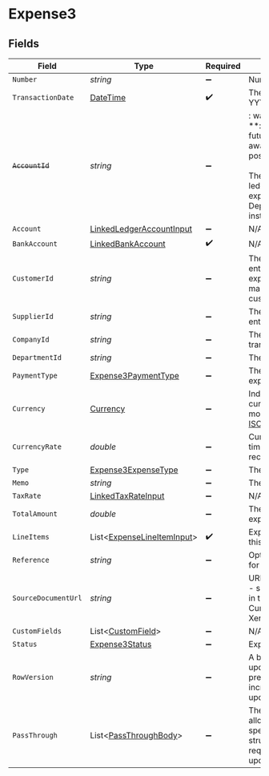 # Expense3


## Fields

| Field                                                                                                                                                                                                                                           | Type                                                                                                                                                                                                                                            | Required                                                                                                                                                                                                                                        | Description                                                                                                                                                                                                                                     | Example                                                                                                                                                                                                                                         |
| ----------------------------------------------------------------------------------------------------------------------------------------------------------------------------------------------------------------------------------------------- | ----------------------------------------------------------------------------------------------------------------------------------------------------------------------------------------------------------------------------------------------- | ----------------------------------------------------------------------------------------------------------------------------------------------------------------------------------------------------------------------------------------------- | ----------------------------------------------------------------------------------------------------------------------------------------------------------------------------------------------------------------------------------------------- | ----------------------------------------------------------------------------------------------------------------------------------------------------------------------------------------------------------------------------------------------- |
| `Number`                                                                                                                                                                                                                                        | *string*                                                                                                                                                                                                                                        | :heavy_minus_sign:                                                                                                                                                                                                                              | Number.                                                                                                                                                                                                                                         | OIT00546                                                                                                                                                                                                                                        |
| `TransactionDate`                                                                                                                                                                                                                               | [DateTime](https://learn.microsoft.com/en-us/dotnet/api/system.datetime?view=net-5.0)                                                                                                                                                           | :heavy_check_mark:                                                                                                                                                                                                                              | The date of the transaction - YYYY:MM::DDThh:mm:ss.sTZD                                                                                                                                                                                         | 2021-05-01T12:00:00.000Z                                                                                                                                                                                                                        |
| ~~`AccountId`~~                                                                                                                                                                                                                                 | *string*                                                                                                                                                                                                                                        | :heavy_minus_sign:                                                                                                                                                                                                                              | : warning: ** DEPRECATED **: This will be removed in a future release, please migrate away from it as soon as possible.<br/><br/>The unique identifier for the ledger account that this expense should be credited to. Deprecated, use account instead. | 123456                                                                                                                                                                                                                                          |
| `Account`                                                                                                                                                                                                                                       | [LinkedLedgerAccountInput](../../Models/Components/LinkedLedgerAccountInput.md)                                                                                                                                                                 | :heavy_minus_sign:                                                                                                                                                                                                                              | N/A                                                                                                                                                                                                                                             |                                                                                                                                                                                                                                                 |
| `BankAccount`                                                                                                                                                                                                                                   | [LinkedBankAccount](../../Models/Components/LinkedBankAccount.md)                                                                                                                                                                               | :heavy_check_mark:                                                                                                                                                                                                                              | N/A                                                                                                                                                                                                                                             |                                                                                                                                                                                                                                                 |
| `CustomerId`                                                                                                                                                                                                                                    | *string*                                                                                                                                                                                                                                        | :heavy_minus_sign:                                                                                                                                                                                                                              | The ID of the customer this entity is linked to. Used for expenses that should be marked as billable to customers.                                                                                                                              | 12345                                                                                                                                                                                                                                           |
| `SupplierId`                                                                                                                                                                                                                                    | *string*                                                                                                                                                                                                                                        | :heavy_minus_sign:                                                                                                                                                                                                                              | The ID of the supplier this entity is linked to.                                                                                                                                                                                                | 12345                                                                                                                                                                                                                                           |
| `CompanyId`                                                                                                                                                                                                                                     | *string*                                                                                                                                                                                                                                        | :heavy_minus_sign:                                                                                                                                                                                                                              | The company ID the transaction belongs to                                                                                                                                                                                                       | 12345                                                                                                                                                                                                                                           |
| `DepartmentId`                                                                                                                                                                                                                                  | *string*                                                                                                                                                                                                                                        | :heavy_minus_sign:                                                                                                                                                                                                                              | The ID of the department                                                                                                                                                                                                                        | 12345                                                                                                                                                                                                                                           |
| `PaymentType`                                                                                                                                                                                                                                   | [Expense3PaymentType](../../Models/Components/Expense3PaymentType.md)                                                                                                                                                                           | :heavy_minus_sign:                                                                                                                                                                                                                              | The type of payment for the expense.                                                                                                                                                                                                            | cash                                                                                                                                                                                                                                            |
| `Currency`                                                                                                                                                                                                                                      | [Currency](../../Models/Components/Currency.md)                                                                                                                                                                                                 | :heavy_minus_sign:                                                                                                                                                                                                                              | Indicates the associated currency for an amount of money. Values correspond to [ISO 4217](https://en.wikipedia.org/wiki/ISO_4217).                                                                                                              | USD                                                                                                                                                                                                                                             |
| `CurrencyRate`                                                                                                                                                                                                                                  | *double*                                                                                                                                                                                                                                        | :heavy_minus_sign:                                                                                                                                                                                                                              | Currency Exchange Rate at the time entity was recorded/generated.                                                                                                                                                                               | 0.69                                                                                                                                                                                                                                            |
| `Type`                                                                                                                                                                                                                                          | [Expense3ExpenseType](../../Models/Components/Expense3ExpenseType.md)                                                                                                                                                                           | :heavy_minus_sign:                                                                                                                                                                                                                              | The type of expense.                                                                                                                                                                                                                            | expense                                                                                                                                                                                                                                         |
| `Memo`                                                                                                                                                                                                                                          | *string*                                                                                                                                                                                                                                        | :heavy_minus_sign:                                                                                                                                                                                                                              | The memo of the expense.                                                                                                                                                                                                                        | For travel expenses incurred on 2024-05-15                                                                                                                                                                                                      |
| `TaxRate`                                                                                                                                                                                                                                       | [LinkedTaxRateInput](../../Models/Components/LinkedTaxRateInput.md)                                                                                                                                                                             | :heavy_minus_sign:                                                                                                                                                                                                                              | N/A                                                                                                                                                                                                                                             |                                                                                                                                                                                                                                                 |
| `TotalAmount`                                                                                                                                                                                                                                   | *double*                                                                                                                                                                                                                                        | :heavy_minus_sign:                                                                                                                                                                                                                              | The total amount of the expense line item.                                                                                                                                                                                                      | 275                                                                                                                                                                                                                                             |
| `LineItems`                                                                                                                                                                                                                                     | List<[ExpenseLineItemInput](../../Models/Components/ExpenseLineItemInput.md)>                                                                                                                                                                   | :heavy_check_mark:                                                                                                                                                                                                                              | Expense line items linked to this expense.                                                                                                                                                                                                      |                                                                                                                                                                                                                                                 |
| `Reference`                                                                                                                                                                                                                                     | *string*                                                                                                                                                                                                                                        | :heavy_minus_sign:                                                                                                                                                                                                                              | Optional reference identifier for the transaction.                                                                                                                                                                                              | INV-2024-001                                                                                                                                                                                                                                    |
| `SourceDocumentUrl`                                                                                                                                                                                                                             | *string*                                                                                                                                                                                                                                        | :heavy_minus_sign:                                                                                                                                                                                                                              | URL link to a source document - shown as 'Go to [appName]' in the downstream app. Currently only supported for Xero.                                                                                                                            | https://www.invoicesolution.com/expense/123456                                                                                                                                                                                                  |
| `CustomFields`                                                                                                                                                                                                                                  | List<[CustomField](../../Models/Components/CustomField.md)>                                                                                                                                                                                     | :heavy_minus_sign:                                                                                                                                                                                                                              | N/A                                                                                                                                                                                                                                             |                                                                                                                                                                                                                                                 |
| `Status`                                                                                                                                                                                                                                        | [Expense3Status](../../Models/Components/Expense3Status.md)                                                                                                                                                                                     | :heavy_minus_sign:                                                                                                                                                                                                                              | Expense status                                                                                                                                                                                                                                  | draft                                                                                                                                                                                                                                           |
| `RowVersion`                                                                                                                                                                                                                                    | *string*                                                                                                                                                                                                                                        | :heavy_minus_sign:                                                                                                                                                                                                                              | A binary value used to detect updates to a object and prevent data conflicts. It is incremented each time an update is made to the object.                                                                                                      | 1-12345                                                                                                                                                                                                                                         |
| `PassThrough`                                                                                                                                                                                                                                   | List<[PassThroughBody](../../Models/Components/PassThroughBody.md)>                                                                                                                                                                             | :heavy_minus_sign:                                                                                                                                                                                                                              | The pass_through property allows passing service-specific, custom data or structured modifications in request body when creating or updating resources.                                                                                         |                                                                                                                                                                                                                                                 |